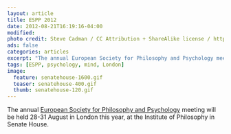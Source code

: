 ```yaml
---
layout: article
title: ESPP 2012
date: 2012-08-21T16:19:16-04:00
modified:
photo credit: Steve Cadman / CC Attribution + ShareAlike license / https://www.flickr.com/photos/stevecadman/56350347
ads: false
categories: articles
excerpt: "The annual European Society for Philosophy and Psychology meeting will be held in London this year."
tags: [ESPP, psychology, mind, London]
image:
  feature: senatehouse-1600.gif
  teaser: senatehouse-400.gif
  thumb: senatehouse-120.gif
---
```


The annual [European Society for Philosophy and Psychology](http://www.eurospp.org/) meeting will be held 28-31 August in London this year, at the Institute of Philosophy in Senate House.



